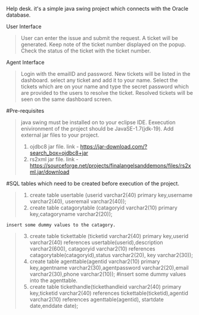 Help desk.
it's a simple java swing project which connects with the Oracle database.

User Interface
>User can enter the issue and submit the request.
>A ticket will be generated. Keep note of the ticket number displayed on the popup.
>Check the status of the ticket with the ticket number.

Agent Interface
>Login with the emailID and password.
>New tickets will be listed in the dashboard. select any ticket and add it to your name.
>Select the tickets which are on your name and type the secret password which are provided to the users to resolve the ticket.
>Resolved tickets will be seen on the same dashboard screen.

#Pre-requisites
>java swing must be installed on to your eclipse IDE.
>Eexecution enivironment of the project should be JavaSE-1.7(jdk-19).
>Add external jar files to your project.
> 1. ojdbc8 jar file. link - https://jar-download.com/?search_box=ojdbc8+jar
> 2. rs2xml jar file. link - https://sourceforge.net/projects/finalangelsanddemons/files/rs2xml.jar/download

#SQL tables which need to be created before execution of the project.
>1. create table usertable (userid varchar2(40) primary key,username varchar2(40), useremail varchar2(40));
>2. create table catagorytable (catagoryid varchar2(10) primary key,catagoryname varchar2(20));
    
    insert some dummy values to the catagory.
>3. create table tickettable (ticketid varchar2(40) primary key,userid varchar2(40) references usertable(userid),description varchar2(600), catagoryid varchar2(10) references catagorytable(catagoryid),status varchar2(20), key varchar2(30));
>4. create table agenttable(agentid varchar2(10) primary key,agentname varchar2(30),agentpassword varchar2(20),email varchar2(30),phone varchar2(10));
    #insert some dummy values into the agenttable.
>5. create table tickethandle(tickethandleid varchar2(40) primary key,ticketid varchar2(40) references tickettable(ticketid),agentid varchar2(10) references agenttable(agentid), startdate date,enddate date);
